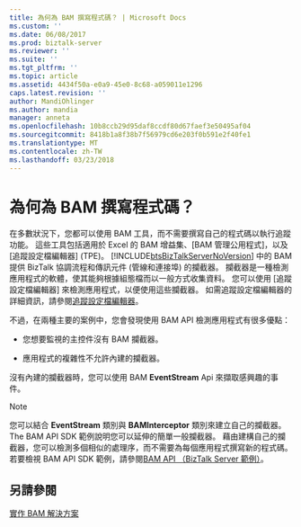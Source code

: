 ```yaml
---
title: 為何為 BAM 撰寫程式碼？ | Microsoft Docs
ms.custom: ''
ms.date: 06/08/2017
ms.prod: biztalk-server
ms.reviewer: ''
ms.suite: ''
ms.tgt_pltfrm: ''
ms.topic: article
ms.assetid: 4434f50a-e0a9-45e0-8c68-a059011e1296
caps.latest.revision: ''
author: MandiOhlinger
ms.author: mandia
manager: anneta
ms.openlocfilehash: 10b8ccb29d95daf8ccdf80d67faef3e50495af04
ms.sourcegitcommit: 8418b1a8f38b7f56979cd6e203f0b591e2f40fe1
ms.translationtype: MT
ms.contentlocale: zh-TW
ms.lasthandoff: 03/23/2018
---
```

# <a name="why-write-code-for-bam"></a>為何為 BAM 撰寫程式碼？
在多數狀況下，您都可以使用 BAM 工具，而不需要撰寫自己的程式碼以執行追蹤功能。 這些工具包括適用於 Excel 的 BAM 增益集、[BAM 管理公用程式]，以及 [追蹤設定檔編輯器] (TPE)。 [!INCLUDE[btsBizTalkServerNoVersion](../includes/btsbiztalkservernoversion-md.md)] 中的 BAM 提供 BizTalk 協調流程和傳訊元件 (管線和連接埠) 的攔截器。 攔截器是一種檢測應用程式的軟體，使其能夠根據組態檔而以一般方式收集資料。 您可以使用 [追蹤設定檔編輯器] 來檢測應用程式，以便使用這些攔截器。 如需追蹤設定檔編輯器的詳細資訊，請參閱[追蹤設定檔編輯器](../core/tracking-profile-editor.md)。  
  
 不過，在兩種主要的案例中，您會發現使用 BAM API 檢測應用程式有很多優點：  
  
-   您想要監視的主控件沒有 BAM 攔截器。  
  
-   應用程式的複雜性不允許內建的攔截器。  
  
 沒有內建的攔截器時，您可以使用 BAM **EventStream** Api 來擷取感興趣的事件。  
  
> [!NOTE]
>  您可以結合 **EventStream** 類別與 **BAMInterceptor** 類別來建立自己的攔截器。 The BAM API SDK 範例說明您可以延伸的簡單一般攔截器。 藉由建構自己的攔截器，您可以檢測多個相似的處理序，而不需要為每個應用程式撰寫新的程式碼。 若要檢視 BAM API SDK 範例，請參閱[BAM API （BizTalk Server 範例）](../core/bam-api-biztalk-server-sample.md)。  
  
## <a name="see-also"></a>另請參閱  
 [實作 BAM 解決方案](../core/implementing-bam-solutions.md)